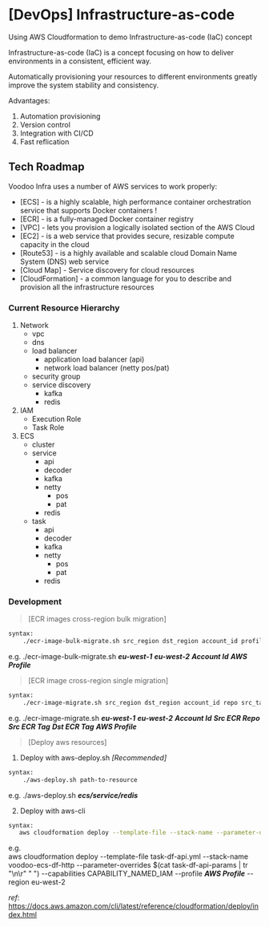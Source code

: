 # [DevOps] Infrastructure-as-code
Using AWS Cloudformation to demo Infrastructure-as-code (IaC) concept

Infrastructure-as-code (IaC) is a concept focusing on how to deliver environments in a consistent, efficient way.

Automatically provisioning your resources to different environments greatly improve the system stability and consistency.

Advantages:
1) Automation provisioning
2) Version control
3) Integration with CI/CD 
4) Fast reflication

## Tech Roadmap
 
Voodoo Infra uses a number of AWS services to work properly: 
 
* [ECS] - is a highly scalable, high performance container orchestration service that supports Docker containers ! 
* [ECR] - is a fully-managed Docker container registry 
* [VPC] -  lets you provision a logically isolated section of the AWS Cloud  
* [EC2] - is a web service that provides secure, resizable compute capacity in the cloud 
* [Route53] -  is a highly available and scalable cloud Domain Name System (DNS) web service 
* [Cloud Map] - Service discovery for cloud resources 
* [CloudFormation] - a common language for you to describe and provision all the infrastructure resources  

### Current Resource Hierarchy  
 
1. Network 
    - vpc 
    - dns 
    - load balancer 
      - application load balancer (api) 
      - network load balancer (netty pos/pat) 
    - security group 
    - service discovery 
        - kafka 
        - redis 
2. IAM 
    - Execution Role 
    - Task Role 
3. ECS 
    - cluster 
    - service 
        - api 
        - decoder 
        - kafka 
        - netty 
            - pos 
            - pat 
        - redis 
    - task 
        - api 
        - decoder 
        - kafka 
        - netty 
            - pos 
            - pat 
        - redis 
  
### Development 
 
>[ECR images cross-region bulk migration] 
```sh 
syntax: 
    ./ecr-image-bulk-migrate.sh src_region dst_region account_id profile 
``` 
 
e.g. 
    ./ecr-image-bulk-migrate.sh  ***eu-west-1*** ***eu-west-2*** ***Account Id*** ***AWS Profile***  
 
>[ECR image cross-region single migration] 
```sh 
syntax: 
    ./ecr-image-migrate.sh src_region dst_region account_id repo src_tag dst_tag profile  
``` 
 
e.g. 
    ./ecr-image-migrate.sh ***eu-west-1*** ***eu-west-2*** ***Account Id*** ***Src ECR Repo*** ***Src ECR Tag*** ***Dst ECR Tag*** ***AWS Profile*** 
 
 
>[Deploy aws resources] 
 
1. Deploy with aws-deploy.sh  *[Recommended]* 
```sh 
syntax: 
    ./aws-deploy.sh path-to-resource 
``` 
e.g. 
    ./aws-deploy.sh ***ecs/service/redis*** 
 
2. Deploy with aws-cli 
 ```sh 
syntax: 
    aws cloudformation deploy --template-file --stack-name --parameter-overrides --capabilities --profile --region  
``` 
e.g.  
aws cloudformation deploy --template-file task-df-api.yml --stack-name voodoo-ecs-df-http --parameter-overrides $(cat task-df-api-params | tr "\n\r" " ") --capabilities CAPABILITY_NAMED_IAM  --profile ***AWS Profile***  --region eu-west-2 
 
*ref*: https://docs.aws.amazon.com/cli/latest/reference/cloudformation/deploy/index.html  
